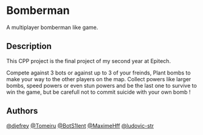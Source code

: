 # Bomberman

A multiplayer bomberman like game.

## Description

This CPP project is the final project of my second year at Epitech.

Compete against 3 bots or against up to 3 of your freinds,
Plant bombs to make your way to the other players on the map.
Collect powers like larger bombs, speed powers or even stun powers and be the last one to survive to win the game, but be carefull not to commit suicide with your own bomb !

## Authors

 [@djefrey](https://github.com/djefrey)
 [@Tomeiru](https://github.com/Tomeiru)
 [@BotS1lent](https://github.com/BotS1lent)
 [@MaximeHff](https://github.com/MaximeHff)
 [@ludovic-str](https://github.com/ludovic-str)
